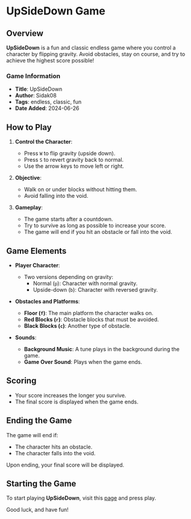 # UpSideDown Game

## Overview
**UpSideDown** is a fun and classic endless game where you control a character by flipping gravity. Avoid obstacles, stay on course, and try to achieve the highest score possible!

### Game Information
- **Title**: UpSideDown
- **Author**: Sidak08
- **Tags**: endless, classic, fun
- **Date Added**: 2024-06-26

## How to Play
1. **Control the Character**:
   - Press `W` to flip gravity (upside down).
   - Press `S` to revert gravity back to normal.
   - Use the arrow keys to move left or right.

2. **Objective**:
   - Walk on or under blocks without hitting them.
   - Avoid falling into the void.

3. **Gameplay**:
   - The game starts after a countdown.
   - Try to survive as long as possible to increase your score.
   - The game will end if you hit an obstacle or fall into the void.

## Game Elements
- **Player Character**:
  - Two versions depending on gravity:
    - Normal (`p`): Character with normal gravity.
    - Upside-down (`b`): Character with reversed gravity.

- **Obstacles and Platforms**:
  - **Floor (`f`)**: The main platform the character walks on.
  - **Red Blocks (`r`)**: Obstacle blocks that must be avoided.
  - **Black Blocks (`c`)**: Another type of obstacle.

- **Sounds**:
  - **Background Music**: A tune plays in the background during the game.
  - **Game Over Sound**: Plays when the game ends.

## Scoring
- Your score increases the longer you survive.
- The final score is displayed when the game ends.

## Ending the Game
The game will end if:
- The character hits an obstacle.
- The character falls into the void.

Upon ending, your final score will be displayed.

## Starting the Game
To start playing **UpSideDown**, visit this [page](https://sprig.hackclub.com/gallery/UpSideDown) and press play.


Good luck, and have fun!
